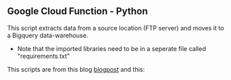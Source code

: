 ## Google Cloud Function - Python
This script extracts data from a source location (FTP server) and moves it to a Bigquery data-warehouse.
- Note that the imported libraries need to be in a seperate file called "requirements.txt"

This scripts are from this blog  <a href="https://towardsdatascience.com/building-a-simple-etl-pipeline-with-python-and-google-cloud-platform-6fde1fc683d5 
">blogpost</a>  and this: 
